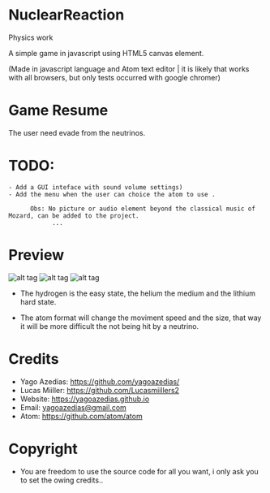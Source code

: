 # NuclearReaction
Physics work

A simple game in javascript using HTML5 canvas element.

(Made in javascript language and Atom text editor | it is likely that works with all browsers, but only tests occurred with google chromer)

# Game Resume
The user need evade from the neutrinos.

# TODO: 
	- Add a GUI inteface with sound volume settings)
	- Add the menu when the user can choice the atom to use .
	
	      Obs: No picture or audio element beyond the classical music of Mozard, can be added to the project.
				...
# Preview
 ![alt tag](http://imgur.com/knaduNc.gif) ![alt tag](http://imgur.com/zO9PZ8r.gif)  ![alt tag](http://imgur.com/3jvqR8Y.gif)
 
 - The hydrogen is the easy state, the helium the medium and the lithium hard state.

- The atom format will change the moviment speed and the size, that way it will be more difficult the not being hit by a neutrino.  

# Credits
- Yago Azedias: https://github.com/yagoazedias/
- Lucas Miiller: https://github.com/Lucasmiillers2
- Website: https://yagoazedias.github.io
- Email: yagoazedias@gmail.com
- Atom: https://github.com/atom/atom

# Copyright
- You are freedom to use the source code for all you want, i only ask you to set the owing credits..
